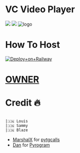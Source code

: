 # VC Video Player

<a href="https://t.me/TGbotzXD"><img src="https://img.shields.io/badge/Join-Telegram%20Channel-red.svg?logo=Telegram"></a>
<a href="t.me/TGbotsXD"><img src="https://img.shields.io/badge/Join-Telegram%20Group-blue.svg?logo=telegram"></a>
![logo](https://telegra.ph/file/cbb7309967e8648c21032.jpg )
# How To Host 
[![Deploy+on+Railway](https://railway.app/button.svg)](https://railway.app/new/template?template=https://github.com/TEAM-PATRICIA/PatriciaVideoPlayer&envs=API_ID,API_HASH,BOT_TOKEN,SESSION_NAME,UPDATES_CHANNEL,VIDEO_THUMBNAIL,AUDIO_THUMBNAIL )

# [OWNER](telegram.me/piroXpower) 
# Credit 🔥 
```

|🇮🇳 Louis 
|🇮🇳 Sammy
|🇮🇳 Blaze
```
- [MarshalX](https://github.com/MarshalX) for [pytgcalls](https://github.com/MarshalX/tgcalls)
- [Dan](https://github.com/delivrance) for [Pyrogram](https://github.com/pyrogram/pyrogram)

